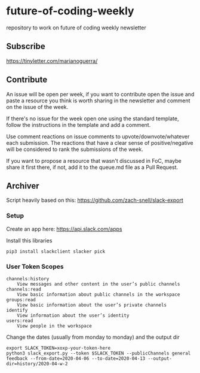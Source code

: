 # future-of-coding-weekly
repository to work on future of coding weekly newsletter

## Subscribe

https://tinyletter.com/marianoguerra/

## Contribute

An issue will be open per week, if you want to contribute open the issue and paste a resource you think is worth sharing in the newsletter and comment on the issue of the week. 

If there's no issue for the week open one using the standard template, follow the instructions in the template and add a comment.

Use comment reactions on issue comments to upvote/downvote/whatever each submission. The reactions that have a clear sense of positive/negative will be considered to rank the submissions of the week.

If you want to propose a resource that wasn't discussed in FoC, maybe share it first there, if not, add it to the queue.md file as a Pull Request.


## Archiver

Script heavily based on this: https://github.com/zach-snell/slack-export

### Setup

Create an app here: https://api.slack.com/apps

Install this libraries

```
pip3 install slackclient slacker pick
```

### User Token Scopes

```
channels:history
	View messages and other content in the user’s public channels
channels:read
	View basic information about public channels in the workspace
groups:read
	View basic information about the user’s private channels
identify
	View information about the user’s identity
users:read
	View people in the workspace
```

Change the dates (usually from monday to monday) and the output dir

```
export SLACK_TOKEN=xoxp-your-token-here
python3 slack_export.py --token $SLACK_TOKEN --publicChannels general feedback --from-date=2020-04-06 --to-date=2020-04-13 --output-dir=history/2020-04-w-2
```
